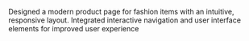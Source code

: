 Designed a modern product page for fashion items with an intuitive, responsive layout.
Integrated interactive navigation and user interface elements for improved user experience
